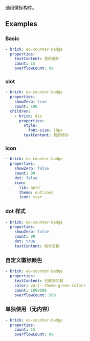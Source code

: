 通用徽标构件。

## Examples

### Basic

```yaml preview
- brick: eo-counter-badge
  properties:
    textContent: 我的通知
    count: 15
    overflowCount: 99
```

### slot

```yaml preview
- brick: eo-counter-badge
  properties:
    showZero: true
    count: 100
  children:
    - brick: div
      properties:
        style:
          font-size: 16px
        textContent: 我的待办
```

### icon

```yaml preview
- brick: eo-counter-badge
  properties:
    showZero: false
    count: 99
    dot: false
    icon:
      lib: antd
      theme: outlined
      icon: star
```

### dot 样式

```yaml preview
- brick: eo-counter-badge
  properties:
    showZero: false
    count: 99
    dot: true
    textContent: 统计总数
```

### 自定义徽标颜色

```yaml preview
- brick: eo-counter-badge
  properties:
    textContent: 已解决问题
    color: var(--theme-green-color)
    count: 1000000
    overflowCount: 500
```

### 单独使用（无内容）

```yaml preview
- brick: eo-counter-badge
  properties:
    count: 15
    overflowCount: 99
```
